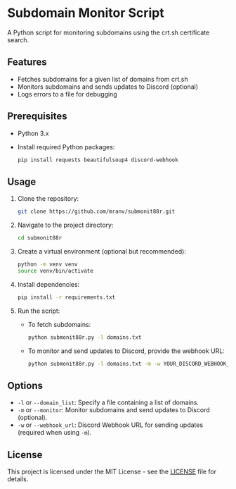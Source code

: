 # Subdomain Monitor Script

A Python script for monitoring subdomains using the crt.sh certificate search.

## Features

- Fetches subdomains for a given list of domains from crt.sh
- Monitors subdomains and sends updates to Discord (optional)
- Logs errors to a file for debugging

## Prerequisites

- Python 3.x
- Install required Python packages:

  ```bash
  pip install requests beautifulsoup4 discord-webhook
  ```

## Usage

1. Clone the repository:

   ```bash
   git clone https://github.com/mranv/submonit88r.git
   ```

2. Navigate to the project directory:

   ```bash
   cd submonit88r
   ```

3. Create a virtual environment (optional but recommended):

   ```bash
   python -m venv venv
   source venv/bin/activate
   ```

4. Install dependencies:

   ```bash
   pip install -r requirements.txt
   ```

5. Run the script:

   - To fetch subdomains:

     ```bash
     python submonit88r.py -l domains.txt
     ```

   - To monitor and send updates to Discord, provide the webhook URL:

     ```bash
     python submonit88r.py -l domains.txt -m -w YOUR_DISCORD_WEBHOOK_URL
     ```

## Options

- `-l` or `--domain_list`: Specify a file containing a list of domains.
- `-m` or `--monitor`: Monitor subdomains and send updates to Discord (optional).
- `-w` or `--webhook_url`: Discord Webhook URL for sending updates (required when using `-m`).

## License

This project is licensed under the MIT License - see the [LICENSE](LICENSE) file for details.
